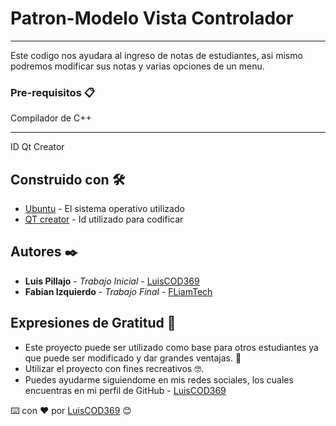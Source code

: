 # Patron-Modelo Vista Controlador
***
Este codigo nos ayudara al ingreso de notas de estudiantes, asi mismo podremos modificar sus notas y varias opciones de un menu.


### Pre-requisitos 📋

Compilador de C++
***
ID Qt Creator


## Construido con 🛠️


* [Ubuntu](https://ubuntu.com/) - El sistema operativo utilizado
* [QT creator](https://www.qt.io/product) - Id utilizado para codificar


## Autores ✒️

* **Luis Pillajo** - *Trabajo Inicial* - [LuisCOD369](https://github.com/LuisCOD369)
* **Fabian Izquierdo** - *Trabajo Final* - [FLiamTech](https://github.com/FLiamTech)


## Expresiones de Gratitud 🎁

* Este proyecto puede ser utilizado como base para otros estudiantes ya que puede ser modificado y dar grandes ventajas. 📢
* Utilizar el proyecto con fines recreativos 🤓.
* Puedes ayudarme siguiendome en mis redes sociales, los cuales encuentras en mi perfil de GitHub - [LuisCOD369](https://github.com/LuisCOD369)

⌨️ con ❤️ por [LuisCOD369](https://github.com/LuisCOD369) 😊
